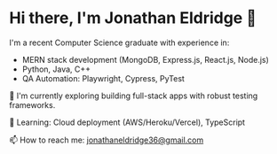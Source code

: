# Hi there, I'm Jonathan Eldridge 👋

I'm a recent Computer Science graduate with experience in:
- MERN stack development (MongoDB, Express.js, React.js, Node.js)
- Python, Java, C++
- QA Automation: Playwright, Cypress, PyTest

🔭 I'm currently exploring building full-stack apps with robust testing frameworks.

🌱 Learning: Cloud deployment (AWS/Heroku/Vercel), TypeScript

📫 How to reach me: jonathaneldridge36@gmail.com
